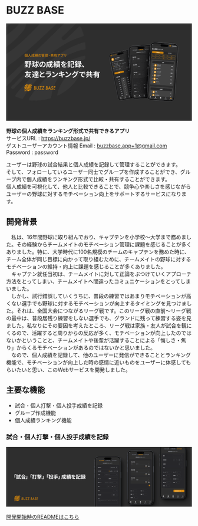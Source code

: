 # BUZZ BASE
![](/assets/buzz-ogp.png)

**野球の個人成績をランキング形式で共有できるアプリ**  
サービスURL : https://buzzbase.jp/  
ゲストユーザーアカウント情報
Email : buzzbase.app+1@gmail.com
Password : password

ユーザーは野球の試合結果と個人成績を記録して管理することができます。  
そして、フォローしているユーザー同士でグループを作成することができ、グループ内で個人成績をランキング形式で比較・共有することができます。  
個人成績を可視化して、他人と比較できることで、競争心や楽しさを感じながらユーザーの野球に対するモチベーション向上をサポートするサービスになります。

## 開発背景
　私は、16年間野球に取り組んでおり、キャプテンを小学校〜大学まで務めました。その経験からチームメイトのモチベーション管理に課題を感じることが多くありました。特に、大学時代に100名規模のチームのキャプテンを務めた時に、チーム全体が同じ目標に向かって取り組むために、チームメイトの野球に対するモチベーションの維持・向上に課題を感じることが多くありました。  
　キャプテン就任当初は、チームメイトに対して正論をぶつけていくアプローチ方法をとってしまい、チームメイトへ間違ったコミュニケーションをとってしまいました。  
　しかし、試行錯誤していくうちに、普段の練習ではあまりモチベーションが高くない選手でも野球に対するモチベーションが向上するタイミングを見つけました。それは、全国大会につながるリーグ戦です。このリーグ戦の直前〜リーグ戦の最中は、普段居残り練習をしない選手でも、グランドに残って練習する姿を見ました。私なりにその要因を考えたところ、リーグ戦は家族・友人が試合を観にくるので、活躍すると周りからの反応が多く、モチベーションが向上したのではないかということと、チームメイトや後輩が活躍することによる「悔しさ・焦り」からくるモチベーションがあるのではないかと思いました。  
　なので、個人成績を記録して、他のユーザーに発信ができることとランキング機能で、モチベーションが向上した時の感情に近いものをユーザーに体感してもらいたいと思い、このWebサービスを開発しました。

## 主要な機能
- 試合・個人打撃・個人投手成績を記録
- グループ作成機能
- 個人成績ランキング機能

### 試合・個人打撃・個人投手成績を記録
![](/assets/record.png)


[開発開始時のREADMEはこちら](https://github.com/ippei-shimizu/buzzbase_front/blob/main/README.md)